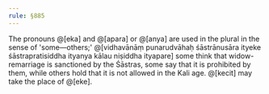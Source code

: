 ```yaml
---
rule: §885
---
```


The pronouns @[eka] and @[apara] or @[anya] are used in the plural in the sense of 'some—others;' @[vidhavānāṃ punarudvāhaḥ śāstrānusāra ityeke śāstrapratisiddha ityanya kālau niṣiddha ityapare] some think that widow-remarriage is sanctioned by the Śāstras, some say that it is prohibited by them, while others hold that it is not allowed in the Kali age. @[kecit] may take the place of @[eke].